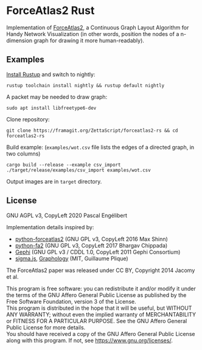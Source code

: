 # ForceAtlas2 Rust

Implementation of [ForceAtlas2](https://www.ncbi.nlm.nih.gov/pmc/articles/PMC4051631/), a Continuous Graph Layout Algorithm for Handy Network Visualization (in other words, position the nodes of a n-dimension graph for drawing it more human-readably).

## Examples

[Install Rustup](https://rustup.rs/) and switch to nightly:

    rustup toolchain install nightly && rustup default nightly

A packet may be needed to draw graph:

    sudo apt install libfreetype6-dev

Clone repository:

    git clone https://framagit.org/ZettaScript/forceatlas2-rs && cd forceatlas2-rs

Build example: (`examples/wot.csv` file lists the edges of a directed graph, in two columns)

    cargo build --release --example csv_import
    ./target/release/examples/csv_import examples/wot.csv

Output images are in `target` directory.

## License

GNU AGPL v3, CopyLeft 2020 Pascal Engélibert

Implementation details inspired by:
* [python-forceatlas2](https://code.launchpad.net/forceatlas2-python) (GNU GPL v3, CopyLeft 2016 Max Shinn)
* [python-fa2](https://github.com/bhargavchippada/forceatlas2) (GNU GPL v3, CopyLeft 2017 Bhargav Chippada)
* [Gephi](https://github.com/gephi/gephi/tree/master/modules/LayoutPlugin/src/main/java/org/gephi/layout/plugin/forceAtlas2) (GNU GPL v3 / CDDL 1.0, CopyLeft 2011 Gephi Consortium)
* [sigma.js](https://github.com/jacomyal/sigma.js/tree/master/plugins/sigma.layout.forceAtlas2), [Graphology](https://github.com/graphology/graphology-layout-forceatlas2/blob/master/iterate.js) (MIT, Guillaume Plique)

The ForceAtlas2 paper was released under CC BY, Copyright 2014 Jacomy et al.

This program is free software: you can redistribute it and/or modify it under the terms of the GNU Affero General Public License as published by the Free Software Foundation, version 3 of the License.  
This program is distributed in the hope that it will be useful, but WITHOUT ANY WARRANTY; without even the implied warranty of MERCHANTABILITY or FITNESS FOR A PARTICULAR PURPOSE. See the GNU Affero General Public License for more details.  
You should have received a copy of the GNU Affero General Public License along with this program. If not, see https://www.gnu.org/licenses/.
